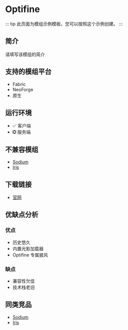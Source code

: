 # Optifine

::: tip
此页面为模组示例模板，您可以按照这个示例创建。
:::

## 简介

请填写该模组的简介

## 支持的模组平台

- Fabric
- NeoForge
- 原生

## 运行环境

- ✅ 客户端
- ❎ 服务端

## 不兼容模组

- [Sodium](/mod/sodium.md)
- [Iris](/mod/iris.md)

## 下载链接

- [官网](https://optinfine.net)

## 优缺点分析

### 优点

- 历史悠久
- 内置光影加载器
- Optifine 专属披风

### 缺点

- 兼容性欠佳
- 技术栈老旧

## 同类竞品

- [Sodium](/mod/sodium.md)
- [Iris](/mod/iris.md)


